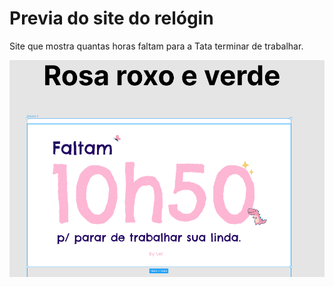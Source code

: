 # Previa do site do relógin

Site que mostra quantas horas faltam para a Tata terminar de trabalhar.

![Previa do site do relógio que mostra quantas horas faltam para a tata terminar de trabalhar](./src/assets/previa.png)
